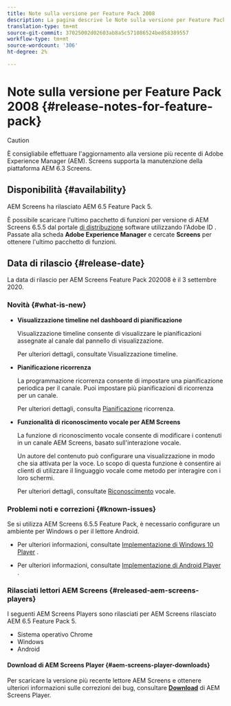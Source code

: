 ```yaml
---
title: Note sulla versione per Feature Pack 2008
description: La pagina descrive le Note sulla versione per Feature Pack 2008.
translation-type: tm+mt
source-git-commit: 37025002d02603ab8a5c571086524be858389557
workflow-type: tm+mt
source-wordcount: '306'
ht-degree: 2%

---
```



# Note sulla versione per Feature Pack 2008 {#release-notes-for-feature-pack}

>[!CAUTION]
>
>È consigliabile effettuare l&#39;aggiornamento alla versione più recente di Adobe Experience Manager (AEM). Screens supporta la manutenzione della piattaforma AEM 6.3 Screens.

## Disponibilità {#availability}

 AEM Screens ha rilasciato AEM 6.5 Feature Pack 5.

È possibile scaricare l&#39;ultimo pacchetto di funzioni per  versione di AEM Screens 6.5.5 dal portale [di distribuzione](https://experience.adobe.com/#/downloads/content/software-distribution/en/aem.html) software utilizzando l&#39;Adobe ID . Passate alla scheda **Adobe Experience Manager** e cercate **Screens** per ottenere l&#39;ultimo pacchetto di funzioni.

## Data di rilascio {#release-date}

La data di rilascio per  AEM Screens Feature Pack 202008 è il 3 settembre 2020.

### Novità {#what-is-new}

* **Visualizzazione timeline nel dashboard di pianificazione**

   Visualizzazione timeline consente di visualizzare le pianificazioni assegnate al canale dal pannello di visualizzazione.

   Per ulteriori dettagli, consultate Visualizzazione [](/help/user-guide/channel-assignment-latest-fp.md#timeline-view) timeline.

* **Pianificazione ricorrenza**

   La programmazione ricorrenza consente di impostare una pianificazione periodica per il canale. Puoi impostare più pianificazioni di ricorrenza per un canale.

   Per ulteriori dettagli, consulta [Pianificazione](/help/user-guide/channel-assignment-latest-fp.md#recurrence-schedule) ricorrenza.

* **Funzionalità di riconoscimento vocale per  AEM Screens**

   La funzione di riconoscimento vocale consente di modificare i contenuti in un canale  AEM Screens, basato sull&#39;interazione vocale.

   Un autore del contenuto può configurare una visualizzazione in modo che sia attivata per la voce. Lo scopo di questa funzione è consentire ai clienti di utilizzare il linguaggio vocale come metodo per interagire con i loro schermi.

   Per ulteriori dettagli, consultate [Riconoscimento](voice-recognition.md) vocale.

### Problemi noti e correzioni {#known-issues}

Se si utilizza  AEM Screens 6.5.5 Feature Pack, è necessario configurare un ambiente per Windows o per il lettore Android.

* Per ulteriori informazioni, consultate [Implementazione di Windows 10 Player](implementing-windows-player.md#fp-environment-setup) .

* Per ulteriori informazioni, consultate [Implementazione di Android Player](implementing-android-player.md#fp-environment-setup) .

### Rilasciati  lettori AEM Screens {#released-aem-screens-players}

I seguenti  AEM Screens Players sono rilasciati per  AEM Screens rilasciato AEM 6.5 Feature Pack 5.

* Sistema operativo Chrome
* Windows
* Android

#### Download di  AEM Screens Player  {#aem-screens-player-downloads}

Per scaricare la versione più recente  lettore AEM Screens e ottenere ulteriori informazioni sulle correzioni dei bug, consultare **[Download](https://download.macromedia.com/screens/)** di AEM Screens Player.
